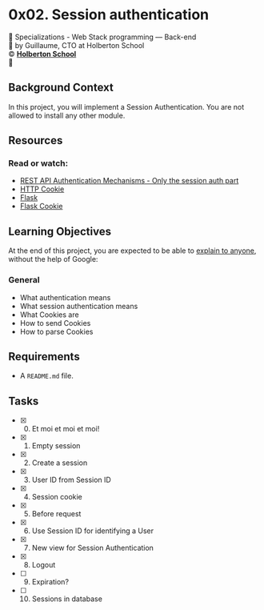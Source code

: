 # 0x02. Session authentication
:open_file_folder: Specializations - Web Stack programming ― Back-end  
:bust_in_silhouette: by Guillaume, CTO at Holberton School  
:copyright: **[Holberton School](https://www.holbertonschool.com/)**  
:bookmark:

## Background Context
In this project, you will implement a Session Authentication. You are not allowed to install any other module.

## Resources
### Read or watch:
* [REST API Authentication Mechanisms - Only the session auth part](https://www.youtube.com/watch?v=501dpx2IjGY)
* [HTTP Cookie](https://developer.mozilla.org/en-US/docs/Web/HTTP/Headers/Cookie)
* [Flask](https://palletsprojects.com/p/flask/)
* [Flask Cookie](https://flask.palletsprojects.com/en/1.1.x/quickstart/#cookies)

## Learning Objectives
At the end of this project, you are expected to be able to [explain to anyone](https://fs.blog/2012/04/feynman-technique/), without the help of Google:
### General
* What authentication means
* What session authentication means
* What Cookies are
* How to send Cookies
* How to parse Cookies

## Requirements
* A ```README.md``` file.

## Tasks
* [x] 0. Et moi et moi et moi!
* [x] 1. Empty session
* [x] 2. Create a session
* [x] 3. User ID from Session ID
* [x] 4. Session cookie
* [x] 5. Before request
* [x] 6. Use Session ID for identifying a User
* [x] 7. New view for Session Authentication
* [x] 8. Logout
* [ ] 9. Expiration?
* [ ] 10. Sessions in database
